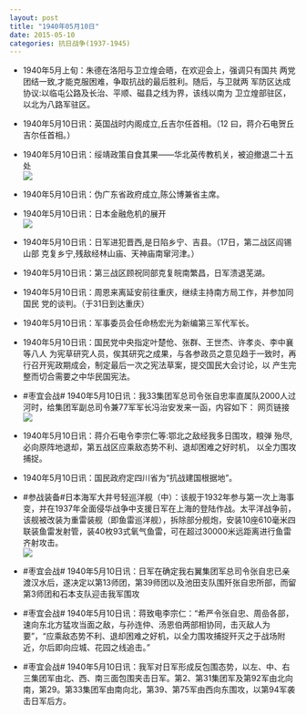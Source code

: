```yaml
---
layout: post
title: "1940年05月10日"
date: 2015-05-10
categories: 抗日战争(1937-1945)
---
```


<meta name="referrer" content="no-referrer" />

- 1940年5月上旬：朱德在洛阳与卫立煌会晤，在欢迎会上，强调只有国共 两党团结一致,才能克服困难，争取抗战的最后胜利。随后，与卫就两 军防区达成协议:以临屯公路及长治、平顺、磁县之线为界，该线以南为 卫立煌部驻区，以北为八路军驻区。 

- 1940年5月10日讯：英国战时内阁成立,丘吉尔任首相。（12 曰，蒋介石电贺丘吉尔任首相。） 

- 1940年5月10日讯：绥靖政策自食其果——华北英传教机关，被迫撤退二十五处 <br/><img src="https://ww1.sinaimg.cn/large/aca367d8jw1erzgzv0wmlj20dr0e8dhe.jpg" />

- 1940年5月10日讯：伪广东省政府成立,陈公博兼省主席。 

- 1940年5月10日讯：日本金融危机的展开 <br/><img src="https://ww3.sinaimg.cn/large/aca367d8jw1erzf9ujbocj211q0ht45b.jpg" />

- 1940年5月10日讯：日军进犯晋西,是日陷乡宁、吉县。（17日，第二战区阎锡山部 克复乡宁,残敌经林山庙、天神庙南窜河津。） 

- 1940年5月10日讯：第三战区顾祝同部克复皖南繁昌，日军溃退芜湖。 

- 1940年5月10日讯：周恩来离延安前往重庆，继续主持南方局工作，并参加同国民 党的谈判。（于31日到达重庆） 

- 1940年5月10日讯：军事委员会任命杨宏光为新编第三军代军长。 

- 1940年5月10日讯：国民党中央指定叶楚伧、张群、王世杰、许孝炎、李中襄等八人 为宪草研究人员，俟其研究之成果，与各参政员之意见趋于一致时，再行召开宪政期成会，制定最后一次之宪法草案，提交国民大会讨论，以 产生完整而切合需要之中华民国宪法。 

- #枣宜会战# 1940年5月10日讯：我33集团军总司令张自忠率直属队2000人过河时，给集团军副总司令兼77军军长冯治安发来一函，内容如下： 网页链接  <br/><img src="https://ww1.sinaimg.cn/large/aca367d8jw1erz3wfqhecj20c80943zk.jpg" />

- 1940年5月10日讯：蒋介石电令李宗仁等:鄂北之敌经我多日围攻，粮弹 殆尽,必向原阵地退却，第五战区应乘敌态势不利、退却困难之好时机， 以全力围攻捕捉。 

- 1940年5月10日讯：国民政府定四川省为“抗战建国根据地”。 

- #参战装备#日本海军大井号轻巡洋舰（中）：该舰于1932年参与第一次上海事变，并在1937年全面侵华战争中支援日军在上海的登陆作战。太平洋战争前，该舰被改装为重雷装舰（即鱼雷巡洋舰），拆除部分舰炮，安装10座610毫米四联装鱼雷发射管，装40枚93式氧气鱼雷，可在超过30000米远距离进行鱼雷齐射攻击。 <br/><img src="https://ww2.sinaimg.cn/large/aca367d8jw1eryxcijey8j20m80c7god.jpg" />

- #枣宜会战# 1940年5月10日讯：日军在确定我右翼集团军总司令张自忠已亲渡汉水后，遂决定以第13师团，第39师团以及池田支队围歼张自忠所部，而留第3师团和石本支队迎击我军围攻 

- #枣宜会战# 1940年5月10日讯：蒋致电李宗仁：“希严令张自忠、周嵒各部，速向东北方猛攻当面之敌，与孙连仲、汤恩伯两部相协同，击灭敌人为要”，“应乘敌态势不利、退却困难之好机，以全力围攻捕捉歼灭之于战场附近，尔后即向应城、花园之线追击。” 

- #枣宜会战# 1940年5月10日讯：我军对日军形成反包围态势，以左、中、右三集团军由北、西、南三面包围夹击日军。第2、第31集团军及第92军由北向南，第29。第33集团军由南向北，第39、第75军由西向东围攻，以第94军袭击日军后方。 

